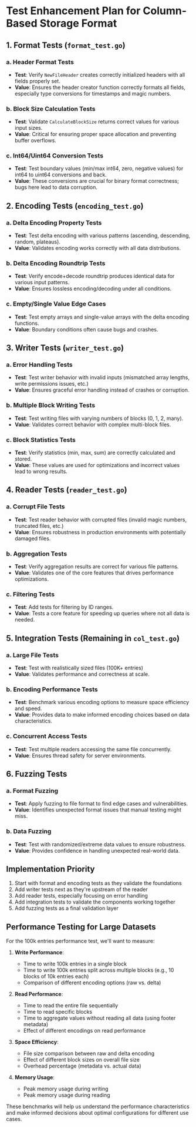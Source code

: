 # Test Enhancement Plan for Column-Based Storage Format

## 1. Format Tests (`format_test.go`)

### a. Header Format Tests
- **Test**: Verify `NewFileHeader` creates correctly initialized headers with all fields properly set.
- **Value**: Ensures the header creator function correctly formats all fields, especially type conversions for timestamps and magic numbers.

### b. Block Size Calculation Tests
- **Test**: Validate `CalculateBlockSize` returns correct values for various input sizes.
- **Value**: Critical for ensuring proper space allocation and preventing buffer overflows.

### c. Int64/Uint64 Conversion Tests
- **Test**: Test boundary values (min/max int64, zero, negative values) for int64 to uint64 conversions and back.
- **Value**: These conversions are crucial for binary format correctness; bugs here lead to data corruption.

## 2. Encoding Tests (`encoding_test.go`)

### a. Delta Encoding Property Tests
- **Test**: Test delta encoding with various patterns (ascending, descending, random, plateaus).
- **Value**: Validates encoding works correctly with all data distributions.

### b. Delta Encoding Roundtrip Tests
- **Test**: Verify encode+decode roundtrip produces identical data for various input patterns.
- **Value**: Ensures lossless encoding/decoding under all conditions.

### c. Empty/Single Value Edge Cases
- **Test**: Test empty arrays and single-value arrays with the delta encoding functions.
- **Value**: Boundary conditions often cause bugs and crashes.

## 3. Writer Tests (`writer_test.go`)

### a. Error Handling Tests
- **Test**: Test writer behavior with invalid inputs (mismatched array lengths, write permissions issues, etc.)
- **Value**: Ensures graceful error handling instead of crashes or corruption.

### b. Multiple Block Writing Tests
- **Test**: Test writing files with varying numbers of blocks (0, 1, 2, many).
- **Value**: Validates correct behavior with complex multi-block files.

### c. Block Statistics Tests
- **Test**: Verify statistics (min, max, sum) are correctly calculated and stored.
- **Value**: These values are used for optimizations and incorrect values lead to wrong results.

## 4. Reader Tests (`reader_test.go`)

### a. Corrupt File Tests
- **Test**: Test reader behavior with corrupted files (invalid magic numbers, truncated files, etc.)
- **Value**: Ensures robustness in production environments with potentially damaged files.

### b. Aggregation Tests
- **Test**: Verify aggregation results are correct for various file patterns.
- **Value**: Validates one of the core features that drives performance optimizations.

### c. Filtering Tests
- **Test**: Add tests for filtering by ID ranges.
- **Value**: Tests a core feature for speeding up queries where not all data is needed.

## 5. Integration Tests (Remaining in `col_test.go`)

### a. Large File Tests
- **Test**: Test with realistically sized files (100K+ entries)
- **Value**: Validates performance and correctness at scale.

### b. Encoding Performance Tests
- **Test**: Benchmark various encoding options to measure space efficiency and speed.
- **Value**: Provides data to make informed encoding choices based on data characteristics.

### c. Concurrent Access Tests
- **Test**: Test multiple readers accessing the same file concurrently.
- **Value**: Ensures thread safety for server environments.

## 6. Fuzzing Tests

### a. Format Fuzzing
- **Test**: Apply fuzzing to file format to find edge cases and vulnerabilities.
- **Value**: Identifies unexpected format issues that manual testing might miss.

### b. Data Fuzzing
- **Test**: Test with randomized/extreme data values to ensure robustness.
- **Value**: Provides confidence in handling unexpected real-world data.

## Implementation Priority

1. Start with format and encoding tests as they validate the foundations
2. Add writer tests next as they're upstream of the reader
3. Add reader tests, especially focusing on error handling
4. Add integration tests to validate the components working together
5. Add fuzzing tests as a final validation layer

## Performance Testing for Large Datasets

For the 100k entries performance test, we'll want to measure:

1. **Write Performance**:
   - Time to write 100k entries in a single block
   - Time to write 100k entries split across multiple blocks (e.g., 10 blocks of 10k entries each)
   - Comparison of different encoding options (raw vs. delta)

2. **Read Performance**:
   - Time to read the entire file sequentially
   - Time to read specific blocks
   - Time to aggregate values without reading all data (using footer metadata)
   - Effect of different encodings on read performance

3. **Space Efficiency**:
   - File size comparison between raw and delta encoding
   - Effect of different block sizes on overall file size
   - Overhead percentage (metadata vs. actual data)

4. **Memory Usage**:
   - Peak memory usage during writing
   - Peak memory usage during reading

These benchmarks will help us understand the performance characteristics and make informed decisions about optimal configurations for different use cases.